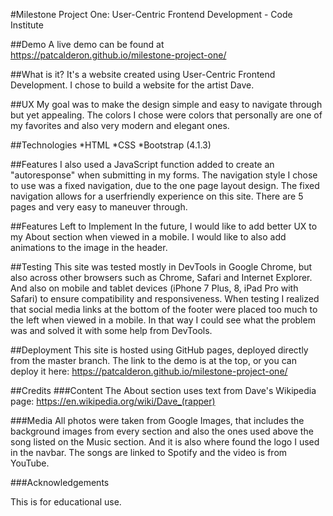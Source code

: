 #Milestone Project One: User-Centric Frontend Development - Code Institute

##Demo
A live demo can be found at https://patcalderon.github.io/milestone-project-one/

##What is it?
It's a website created using User-Centric Frontend Development. I chose to build a website for the artist Dave.

##UX
My goal was to make the design simple and easy to navigate through but yet appealing. The colors I chose were colors that personally are one of my favorites and also very modern and elegant ones.

##Technologies
*HTML
*CSS
*Bootstrap (4.1.3)

##Features
I also used a JavaScript function added to create an "autoresponse" when submitting in my forms. The navigation style I chose to use was a fixed navigation, due to the one page layout design. The fixed navigation allows for a userfriendly experience on this site. There are 5 pages and very easy to maneuver through.

##Features Left to Implement
In the future, I would like to add better UX to my About section when viewed in a mobile. I would like to also add animations to the image in the header.

##Testing
This site was tested mostly in DevTools in Google Chrome, but also across other browsers such as Chrome, Safari and Internet Explorer. And also on mobile and tablet devices (iPhone 7 Plus, 8, iPad Pro with Safari) to ensure compatibility and responsiveness. 
When testing I realized that social media links at the bottom of the footer were placed too much to the left when viewed in a mobile. In that way I could see what the problem was and solved it with some help from DevTools.

##Deployment
This site is hosted using GitHub pages, deployed directly from the master branch. The link to the demo is at the top, or you can deploy it here: https://patcalderon.github.io/milestone-project-one/

##Credits
###Content
The About section uses text from Dave's Wikipedia page: https://en.wikipedia.org/wiki/Dave_(rapper)

###Media
All photos were taken from Google Images, that includes the background images from every section and also the ones used above the song listed on the Music section. And it is also where found the logo I used in the navbar.
The songs are linked to Spotify and the video is from YouTube.

###Acknowledgements



This is for educational use.